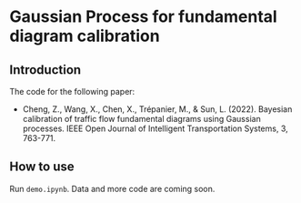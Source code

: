 # Gaussian Process for fundamental diagram calibration
## Introduction
The code for the following paper:
- Cheng, Z., Wang, X., Chen, X., Trépanier, M., & Sun, L. (2022). Bayesian calibration of traffic flow fundamental diagrams using Gaussian processes. IEEE Open Journal of Intelligent Transportation Systems, 3, 763-771.

## How to use
Run  `demo.ipynb`. Data and more code are coming soon.
